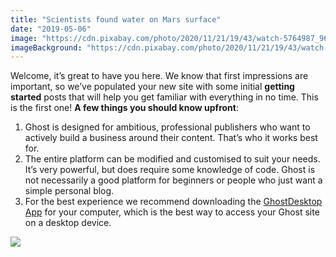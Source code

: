 ```yaml
---
title: "Scientists found water on Mars surface"
date: "2019-05-06"
image: "https://cdn.pixabay.com/photo/2020/11/21/19/43/watch-5764987_960_720.jpg"
imageBackground: "https://cdn.pixabay.com/photo/2020/11/21/19/43/watch-5764987_960_720.jpg"
---
```


Welcome, it’s great to have you here.
We know that first impressions are important, so we’ve populated your new site with some initial&nbsp;**getting started**&nbsp;posts that will help you get familiar with everything in no time. This is the first one!
        **A few things you should know upfront**:
        
1. Ghost is designed for ambitious, professional publishers who want to actively build a business around their content. That’s who it works best for.
2. The entire platform can be modified and customised to suit your needs. It’s very powerful, but does require some knowledge of code. Ghost is not necessarily a good platform for beginners or people who just want a simple personal blog.
3. For the best experience we recommend downloading the&nbsp;[GhostDesktop App](https://ghost.org/downloads/) for your computer, which is the best way to access your Ghost site on a desktop device.    
      
![](http://estudiopatagon.com/themes/wordpress/breek/wp-content/uploads/2019/06/BACKGROUND-02-1024x682.jpg)